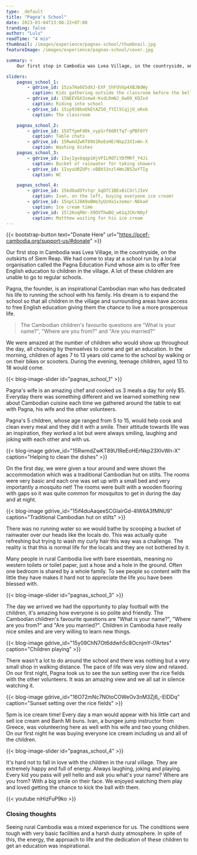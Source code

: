 ```yaml
---
type: _default
title: "Pagna's School"
date: 2023-03-04T13:08:22+07:00
tranding: false
author: "Lulu"
readTime: "4 min"
thumbnail: /images/experience/pagnas-school/thumbnail.jpg
featureImage: /images/experience/pagnas-school/cover.jpg

summary: >
    Our first stop in Cambodia was Lvea Village, in the countryside, on the outskirts of Siem Reap.

sliders:
    pagnas_school_1:
        - gdrive_id: 15za7Ha6E5dXJ-EXF_ShFUVXp4XBJBdWy
          caption: Kids gathering outside the classroom before the bell
        - gdrive_id: 15NEEVGX3smw4-KsdLRmNJ_6wO0_KDZxd
          caption: Riding into school
        - gdrive_id: 15ip938boQkEtAZSO_fYIl5CqjjU_oKxb
          caption: The classroom

    pagnas_school_2:
        - gdrive_id: 15XTfpmFd0k_vypSrf66RtTq7-gPBF6YY
          caption: Table chats
        - gdrive_id: 15RwmdZwKT89U1ReEoHErNkp23XIvWn-X
          caption: Washing dishes
    pagnas_school_3:
        - gdrive_id: 1IwjIgvbqqpiHjVPILMdTiYDfMRf_Y4Ji
          caption: Bucket of rainwater for taking showers
        - gdrive_id: 1IxyuU0ZUPc-vBBk53nzl4WnJBS2wYTIg
          caption: WC

    pagnas_school_4:
        - gdrive_id: 15kdOadOYvtqr_GqDfC1BEx8iCOrlJIeV
          caption: Ivan, on the left, buying everyone ice cream!
        - gdrive_id: 15npC1J8A9oBWe3yUzHa1xzemor-Nbkad
          caption: Ice cream time
        - gdrive_id: 15l2KoqRNr-X9DVThwBO_w61qJCKrN0yf
          caption: Matthew waiting for his ice cream 
---
```


{{< bootstrap-button text="Donate Here" url="https://pcef-cambodia.org/support-us/#donate" >}}

Our first stop in Cambodia was Lvea Village, in the countryside, on the outskirts of Siem Reap. We had come to stay at a school run by a local organisation called the Pagna Education Fund whose aim is to offer free English education to children in the village. A lot of these children are unable to go to regular schools.

Pagna, the founder, is an inspirational Cambodian man who has dedicated his life to running the school with his family. His dream is to expand the school so that all children in the village and surrounding areas have access to free English education giving them the chance to live a more prosperous life.

> The Cambodian children's favourite questions are "What is your name?", "Where are you from?" and "Are you married?"

We were amazed at the number of children who would show up throughout the day, all choosing by themselves to come and get an education. In the morning, children of ages 7 to 13 years old came to the school by walking or on their bikes or scooters. During the evening, teenage children, aged 13 to 18 would come.

{{< blog-image-slider id="pagnas_school_1" >}}

Pagna's wife is an amazing chef and cooked us 3 meals a day for only $5. Everyday there was something different and we learned something new about Cambodian cuisine each time we gathered around the table to eat with Pagna, his wife and the other volunteers.

Pagna's 5 children, whose age ranged from 5 to 15, would help cook and clean every meal and they did it with a smile. Their attitude towards life was an inspiration, they worked a lot but were always smiling, laughing and joking with each other and with us.

{{< blog-image gdrive_id="15RwmdZwKT89U1ReEoHErNkp23XIvWn-X" caption="Helping to clean the dishes" >}}

On the first day, we were given a tour around and were shown the accommodation which was a traditional Cambodian hut on stilts. The rooms were very basic and each one was set up with a small bed and very importantly a mosquito net! The rooms were built with a wooden flooring with gaps so it was quite common for mosquitos to get in during the day and at night.

{{< blog-image gdrive_id="15if4duAaqeeSCGIalrGd-4lW6A3fMNU9" caption="Traditional Cambodian hut on stilts" >}}

There was no running water so we would bathe by scooping a bucket of rainwater over our heads like the locals do. This was actually quite refreshing but trying to wash my curly hair this way was a challenge. The reality is that this is normal life for the locals and they are not bothered by it.

Many people in rural Cambodia live with bare essentials, meaning no western toilets or toilet paper, just a hose and a hole in the ground. Often one bedroom is shared by a whole family. To see people so content with the little they have makes it hard not to appreciate the life you have been blessed with.

{{< blog-image-slider id="pagnas_school_3" >}}

The day we arrived we had the opportunity to play football with the children, it's amazing how everyone is so polite and friendly. The Cambodian children's favourite questions are "What is your name?", "Where are you from?" and "Are you married?". Children in Cambodia have really nice smiles and are very willing to learn new things.

{{< blog-image gdrive_id="15y09ChN7Ot6ddwh5c8OcnjmY-l7Artes" caption="Children playing" >}}

There wasn't a lot to do around the school and there was nothing but a very small shop in walking distance. The pace of life was very slow and relaxed. On our first night, Pagna took us to see the sun setting over the rice fields with the other volunteers. It was an amazing view and we all sat in silence watching it.

{{< blog-image gdrive_id="16O72mNc7N0toCOWeOv3nM3Zj6_-EIDDq" caption="Sunset setting over the rice fields" >}}

5pm is ice cream time! Every day a man would appear with his little cart and sell ice cream and Banh Mi buns. Ivan, a bungee jump instructor from Greece, was volunteering here as well with his wife and two young children. On our first night he was buying everyone ice cream including us and all of the children.

{{< blog-image-slider id="pagnas_school_4" >}}

It's hard not to fall in love with the children in the rural village. They are extremely happy and full of energy. Always laughing, joking and playing. Every kid you pass will yell hello and ask you what's your name? Where are you from? With a big smile on their face. We enjoyed watching them play and loved getting the chance to kick the ball with them.

{{< youtube niHizFuP9ko >}}
<br>

### Closing thoughts

Seeing rural Cambodia was a mixed experience for us. The conditions were tough with very basic facilities and a harsh dusty atmosphere. In spite of this, the energy, the approach to life and the dedication of these children to get an education was inspirational.